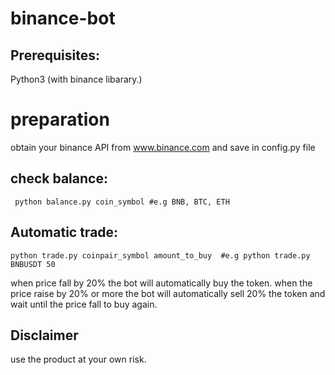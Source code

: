 # binance-bot

## Prerequisites:
Python3 (with binance libarary.)

# preparation
obtain your binance API from www.binance.com and save in config.py file


## check balance:
```
 python balance.py coin_symbol #e.g BNB, BTC, ETH
 ```

## Automatic trade:
 ```
python trade.py coinpair_symbol amount_to_buy  #e.g python trade.py BNBUSDT 50
```
when price fall by 20% the bot will automatically buy the token.
when the price raise by 20% or more the bot will automatically sell 20% the token and wait until the price fall to buy again.


## Disclaimer
use the product at your own risk. 
